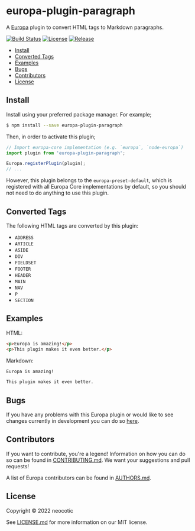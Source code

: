 # europa-plugin-paragraph

A [Europa](https://github.com/neocotic/europa) plugin to convert HTML tags to Markdown paragraphs.

[![Build Status](https://img.shields.io/github/workflow/status/neocotic/europa/CI/develop?style=flat-square)](https://github.com/neocotic/europa/actions/workflows/ci.yml)
[![License](https://img.shields.io/npm/l/europa-plugin-paragraph.svg?style=flat-square)](https://github.com/neocotic/europa/raw/main/packages/europa-plugin-paragraph/LICENSE.md)
[![Release](https://img.shields.io/npm/v/europa-plugin-paragraph.svg?style=flat-square)](https://npmjs.com/package/europa-plugin-paragraph)

* [Install](#install)
* [Converted Tags](#converted-tags)
* [Examples](#examples)
* [Bugs](#bugs)
* [Contributors](#contributors)
* [License](#license)

## Install

Install using your preferred package manager. For example;

``` bash
$ npm install --save europa-plugin-paragraph
```

Then, in order to activate this plugin;

``` javascript
// Import europa-core implementation (e.g. `europa`, `node-europa`)
import plugin from 'europa-plugin-paragraph';

Europa.registerPlugin(plugin);
// ...
```

However, this plugin belongs to the `europa-preset-default`, which is registered with all Europa Core implementations by default,
so you should not need to do anything to use this plugin.

## Converted Tags

The following HTML tags are converted by this plugin:

* `ADDRESS`
* `ARTICLE`
* `ASIDE`
* `DIV`
* `FIELDSET`
* `FOOTER`
* `HEADER`
* `MAIN`
* `NAV`
* `P`
* `SECTION`

## Examples

HTML:

``` html
<p>Europa is amazing!</p>
<p>This plugin makes it even better.</p>
```

Markdown:

``` markdown
Europa is amazing!

This plugin makes it even better.
```

## Bugs

If you have any problems with this Europa plugin or would like to see changes currently in development you can do so
[here](https://github.com/neocotic/europa/issues).

## Contributors

If you want to contribute, you're a legend! Information on how you can do so can be found in
[CONTRIBUTING.md](https://github.com/neocotic/europa/blob/main/CONTRIBUTING.md). We want your suggestions and pull
requests!

A list of Europa contributors can be found in [AUTHORS.md](https://github.com/neocotic/europa/blob/main/AUTHORS.md).

## License

Copyright © 2022 neocotic

See [LICENSE.md](https://github.com/neocotic/europa/raw/main/packages/europa-plugin-paragraph/LICENSE.md) for more information on
our MIT license.
